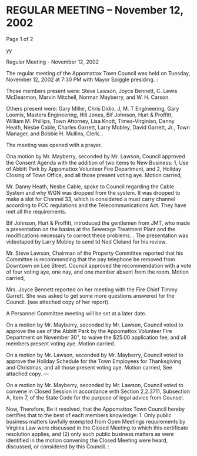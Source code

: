 # REGULAR MEETING – November 12, 2002

Page 1 of 2

yy

Regular Meeting - November 12, 2002

The regular meeting of the Appomattox Town Council was held on Tuesday, November 12, 2002 at 7:30
PM with Mayor Spiggle presiding. :

Those members present were: Steve Lawson, Joyce Bennett, C. Lewis McDearmon, Marvin Mitchell,
Norman Mayberry, and W. H. Carson.

Others present were: Gary Miller, Chris Didio, J, M. T Engineering, Gary Loomis, Masters Engineering,
Hill Jones, Bif Johnson, Hurt & Proffitt, William M. Phillips, Town Attorney, Lisa Knott, Times-Virginian,
Danny Heath, Nesbe Cable, Charles Garrett, Larry Mobley, David Garrett, Jr., Town Manager, and Bobbie
H. Mullins, Clerk. .

The meeting was opened with a prayer.

Ona motion by Mr. Mayberry, seconded by Mr. Lawson, Council approved the Consent Agenda with the
addition of two items to New Business: 1, Use of Abbitt Park by Appomattox Volunteer Fire Department,
and 2, Holiday Closing of Town Office, and all those present voting aye. Motion carried,

Mr. Danny Heath, Nesbe Cable, spoke to Council regarding the Cable System and why WGN was dropped
from the system. It was dropped to make a slot for Channel 33, which is considered a must carry channel
according to FCC regulations and the Telecommunications Act. They have met all the requirements.

Bif Johnson, Hurt & Proffitt, introduced the gentlemen from JMT, who made a presentation on the basins
at the Sewerage Treatment Plant and the modifications necessary to correct these problems. .
The presentation was videotaped by Larry Mobley to send td Ned Cleland for his review.

Mr. Steve Lawson, Chairman of the Property Committee reported that his Committee is recommending that
the pay telephone be removed from Downtown on Lee Street. Council approved the recommendation with
a vote of four voting aye, one nay, and one member absent from the room. Motion carried,

Mrs. Joyce Bennett reported on her meeting with the Fire Chief Timmy Garrett. She was asked to get some
more questions answered for the Council. (see attached copy of her report).

A Personnel Committee meeting will be set at a later date.

On a motion by Mr. Mayberry, seconded by Mr. Lawson, Council voted to approve the use of the Abbitt
Park by the Appomattox Volunteer Fire Department on November 30", to waive the $25.00 application fee,
and all members present voting aye. Motion carried.

On a motion by Mr. Lawson, seconded by Mr. Mayberry, Council voted to approve the Holiday Schedule
for the Town Employees for Thanksgiving and Christmas, and all those present voting aye. Motion carried,
See attached copy. —

On a motion by Mr. Mayberry, seconded by Mr. Lawson, Council voted to convene in Closed Session in
accordance with Section 2.2.3711, Subsection A, Item 7, of the State Code for the purpose of legal advice
from Counsel.

Now, Therefore, Be it resolved, that the Appomattox Town Council hereby certifies that to the best of each
members knowledge: 1. Only public business matters lawfully exempted from Open Meetings requirements
by Virginia Law were discussed in the Closed Meeting to which this certificate resolution applies, and (2)
only such public business matters as were identified in the motion convening the Closed Meeting were
heard, discussed, or considered by this Council. :